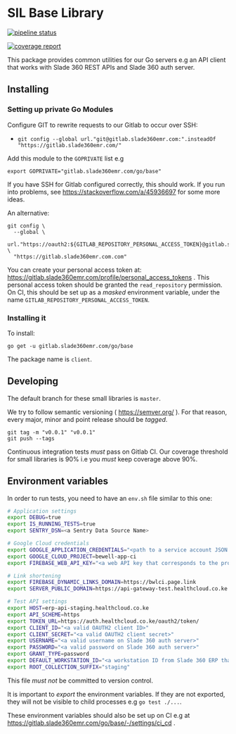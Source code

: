 # SIL Base Library

[![pipeline status](https://gitlab.slade360emr.com/go/base/badges/master/pipeline.svg)](https://gitlab.slade360emr.com/go/base/-/commits/master)

[![coverage report](https://gitlab.slade360emr.com/go/base/badges/master/coverage.svg)](https://gitlab.slade360emr.com/go/base/-/commits/master)

This package provides common utilities for our Go servers e.g an API client 
that works with Slade 360 REST APIs and Slade 360 auth server.

## Installing

### Setting up private Go Modules

Configure GIT to rewrite requests to our Gitlab to occur over SSH:

- `git config --global url."git@gitlab.slade360emr.com:".insteadOf "https://gitlab.slade360emr.com/"`

Add this module to the `GOPRIVATE` list e.g 

```
export GOPRIVATE="gitlab.slade360emr.com/go/base"
```

If you have SSH for Gitlab configured correctly, this should work. If you run
into problems, see https://stackoverflow.com/a/45936697 for some more ideas.

An alternative:

```
git config \
  --global \
  url."https://oauth2:${GITLAB_REPOSITORY_PERSONAL_ACCESS_TOKEN}@gitlab.slade360emr.com".insteadOf \
  "https://gitlab.slade360emr.com.com"
```

You can create your personal access token at: https://gitlab.slade360emr.com/profile/personal_access_tokens .
This personal access token should be granted the `read_repository` permission.
On CI, this should be set up as a _masked_ environment variable, under the name
`GITLAB_REPOSITORY_PERSONAL_ACCESS_TOKEN`.

### Installing it

To install:

```
go get -u gitlab.slade360emr.com/go/base
```

The package name is `client`.

## Developing

The default branch for these small libraries is `master`. 

We try to follow semantic versioning ( https://semver.org/ ). For that reason,
every major, minor and point release should be _tagged_.

```
git tag -m "v0.0.1" "v0.0.1"
git push --tags
```

Continuous integration tests *must* pass on Gitlab CI. Our coverage threshold
for small libraries is 90% i.e you *must* keep coverage above 90%.

## Environment variables

In order to run tests, you need to have an `env.sh` file similar to this one:

```bash
# Application settings
export DEBUG=true
export IS_RUNNING_TESTS=true
export SENTRY_DSN=<a Sentry Data Source Name>

# Google Cloud credentials
export GOOGLE_APPLICATION_CREDENTIALS="<path to a service account JSON file"
export GOOGLE_CLOUD_PROJECT=bewell-app-ci
export FIREBASE_WEB_API_KEY="<a web API key that corresponds to the project named above>"

# Link shortening
export FIREBASE_DYNAMIC_LINKS_DOMAIN=https://bwlci.page.link
export SERVER_PUBLIC_DOMAIN=https://api-gateway-test.healthcloud.co.ke

# Test API settings
export HOST=erp-api-staging.healthcloud.co.ke
export API_SCHEME=https
export TOKEN_URL=https://auth.healthcloud.co.ke/oauth2/token/
export CLIENT_ID="<a valid OAUTH2 client ID>"
export CLIENT_SECRET="<a valid OAUTH2 client secret>"
export USERNAME="<a valid username on Slade 360 auth server>"
export PASSWORD="<a valid password on Slade 360 auth server>"
export GRANT_TYPE=password
export DEFAULT_WORKSTATION_ID="<a workstation ID from Slade 360 ERP that has been linked to the user above>"
export ROOT_COLLECTION_SUFFIX="staging"
```

This file *must not* be committed to version control.

It is important to _export_ the environment variables. If they are not exported,
they will not be visible to child processes e.g `go test ./...`.

These environment variables should also be set up on CI e.g at 
https://gitlab.slade360emr.com/go/base/-/settings/ci_cd .

